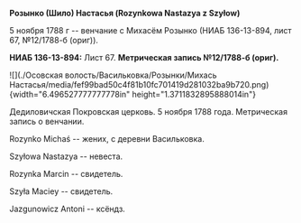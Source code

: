 **Розынко (Шило) Настасья (Rozynkowa Nastazya z Szyłow)**

5 ноября 1788 г -- венчание с Михасём Розынко (НИАБ 136-13-894, лист 67,
№12/1788-б (ориг)).

**НИАБ 136-13-894:** Лист 67. **Метрическая запись №12/1788-б (ориг).**

![](./Осовская волость/Васильковка/Розынки/Михась Настасья/media/fef99bad50c4f81b10fc701419d281032ba9b720.png){width="6.496527777777778in"
height="1.3711832895888014in"}

Дедиловичская Покровская церковь. 5 ноября 1788 года. Метрическая запись
о венчании.

Rozynko Michaś -- жених, с деревни Васильковка.

Szyłowa Nastazya -- невеста.

Rozynka Marcin -- свидетель.

Szyła Maciey -- свидетель.

Jazgunowicz Antoni -- ксёндз.

